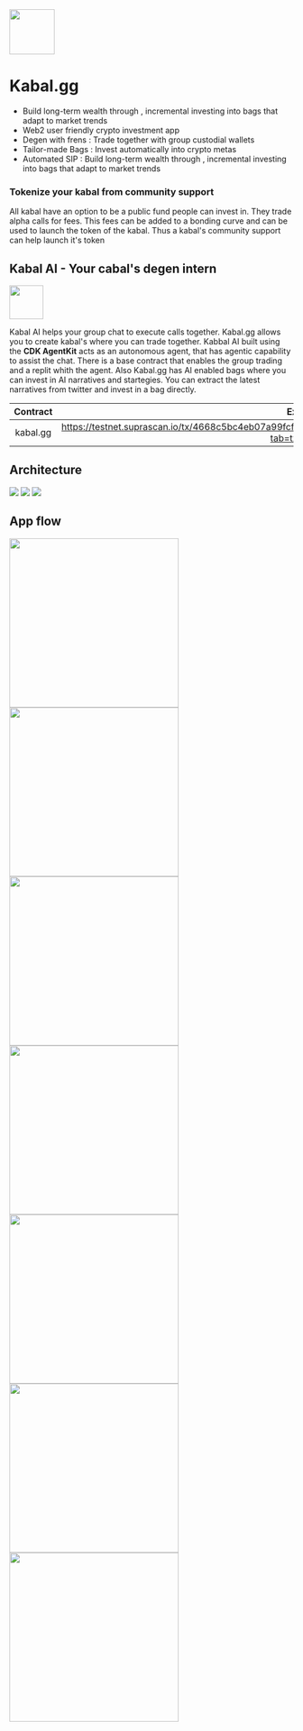 <img src="./pwa/public/assets/logo.png" width='80'/>

# Kabal.gg

- Build long-term wealth through , incremental investing into bags that adapt to market trends
- Web2 user friendly crypto investment app
- Degen with frens : Trade together with group custodial wallets
- Tailor-made Bags : Invest automatically into  crypto metas
- Automated SIP : Build long-term wealth through , incremental investing into bags that adapt to market trends

###  Tokenize your kabal from community support
All kabal have an option to be a public fund people can invest in. They trade alpha calls for fees. This fees can be added to a bonding curve and can be used to launch the token of the kabal. Thus a kabal's community support can help launch it's token 

## Kabal AI - Your cabal's degen intern

<img src="https://github.com/user-attachments/assets/07125f38-c196-43c9-b646-0f271d8b9337" width='60'/>

Kabal AI helps your group chat to execute calls together. Kabal.gg allows you to create kabal's where you can trade together. Kabbal AI built using the **CDK AgentKit** acts as an autonomous agent, that has agentic capability to assist the chat. There is a base contract that enables the group trading and a replit whith the agent. Also Kabal.gg has AI enabled bags where you can invest in AI narratives and startegies. You can extract the latest narratives from twitter and invest in a bag directly.

| Contract |                                                     Explorer                                                      |
| :------: | :---------------------------------------------------------------------------------------------------------------: |
|   kabal.gg    | https://testnet.suprascan.io/tx/4668c5bc4eb07a99fcf80fc281f37f75660eaa8d92fa53fdb202e8ee089b9549/f?tab=tx-advance |

## Architecture
<img src="./demo/system-flow.png" />
<img src="./demo/kabal.png" />
<img src="./demo/Apechat.png" />

## App flow

<p float="left">
  <img src="./demo/home.png" width="300" />
  <img src="./demo/ai.png" width="300" /> 
  <img src="./demo/case.png" width="300" />
    <img src="./demo/chat.png" width="300" />
      <img src="./demo/chat-detail.png" width="300" />
        <img src="./demo/search.png" width="300" />
                <img src="./demo/rewards.png" width="300" />
</p>
